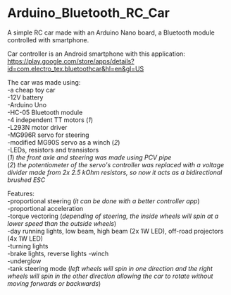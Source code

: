 # Arduino_Bluetooth_RC_Car
A simple RC car made with an Arduino Nano board, a Bluetooth module controlled with smartphone.

Car controller is an Android smartphone with this application: https://play.google.com/store/apps/details?id=com.electro_tex.bluetoothcar&hl=en&gl=US

The car was made using:  
-a cheap toy car  
-12V battery  
-Arduino Uno  
-HC-05 Bluetooth module  
-4 independent TT motors (*1*)  
-L293N motor driver  
-MG996R servo for steering  
-modified MG90S servo as a winch (*2*)  
-LEDs, resistors and transistors  
(*1*) *the front axle and steering was made using PCV pipe*  
(*2*) *the potentiometer of the servo's controller was replaced with a voltage divider made from 2x 2.5 kOhm resistors, so now it acts as a bidirectional brushed ESC* 

Features:  
-proportional steering (*it can be done with a better controller app*)  
-proportional acceleration  
-torque vectoring (*depending of steering, the inside wheels will spin at a lower speed than the outside wheels*)  
-day running lights, low beam, high beam (2x 1W LED), off-road projectors (4x 1W LED)  
-turning lights  
-brake lights, reverse lights 
-winch  
-underglow  
-tank steering mode (*left wheels will spin in one direction and the right wheels will spin in the other direction allowing the car to rotate without moving forwards or backwards*)  
